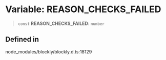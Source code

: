 # Variable: REASON_CHECKS_FAILED

> `const` **REASON_CHECKS_FAILED**: `number`

## Defined in

node_modules/blockly/blockly.d.ts:18129
